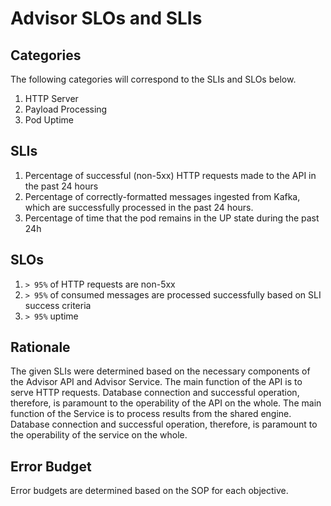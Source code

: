 # Advisor SLOs and SLIs

## Categories
The following categories will correspond to the SLIs and SLOs below.

1. HTTP Server
2. Payload Processing
3. Pod Uptime

## SLIs
1. Percentage of successful (non-5xx) HTTP requests made to the API in the past 24 hours
2. Percentage of correctly-formatted messages ingested from Kafka, which are successfully processed in the past 24 hours.
3. Percentage of time that the pod remains in the UP state during the past 24h

## SLOs

1. `> 95%` of HTTP requests are non-5xx
2. `> 95%` of consumed messages are processed successfully based on SLI success criteria
3. `> 95%` uptime

## Rationale
The given SLIs were determined based on the necessary components of the Advisor API and Advisor Service. The main function of the API is to serve HTTP requests. Database connection and successful operation, therefore, is paramount to the operability of the API on the whole. The main function of the Service is to process results from the shared engine. Database connection and successful operation, therefore, is paramount to the operability of the service on the whole.

## Error Budget
Error budgets are determined based on the SOP for each objective.
